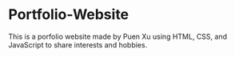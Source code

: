 # Portfolio-Website

This is a porfolio website made by Puen Xu using HTML, CSS, and JavaScript to share interests and hobbies.
